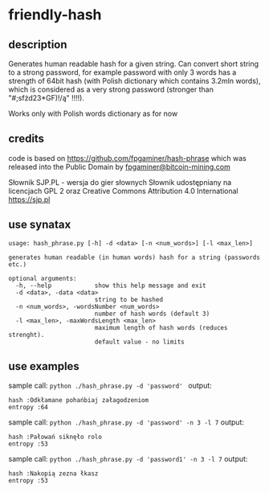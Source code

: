 # friendly-hash

## description

Generates human readable hash for a given string.
Can convert short string to a strong password, for example password with only 3 words has a strength of 64bit hash (with Polish dictionary which contains 3.2mln words), which is considered as a very strong password (stronger than "#;sfżd23*GF)!/ą" !!!!).

Works only with Polish words dictionary as for now


## credits
code is based on https://github.com/fpgaminer/hash-phrase
which was released into the Public Domain by fpgaminer@bitcoin-mining.com

Słownik SJP.PL - wersja do gier słownych
Słownik udostępniany na licencjach GPL 2 oraz
Creative Commons Attribution 4.0 International
https://sjp.pl


## use synatax
```
usage: hash_phrase.py [-h] -d <data> [-n <num_words>] [-l <max_len>]

generates human readable (in human words) hash for a string (passwords etc.)

optional arguments:
  -h, --help            show this help message and exit
  -d <data>, -data <data>
                        string to be hashed
  -n <num_words>, -wordsNumber <num_words>
                        number of hash words (default 3)
  -l <max_len>, -maxWordsLength <max_len>
                        maximum length of hash words (reduces strenght).
                        default value - no limits
```                        

## use examples
sample call:
```python ./hash_phrase.py -d 'password' ```
output:
```
hash :Odkłamane pohańbiaj załagodzeniom
entropy :64 
```

sample call:
```python ./hash_phrase.py -d 'password' -n 3 -l 7```
output:
```
hash :Pałowań siknęło rolo
entropy :53 
```

sample call:
```python ./hash_phrase.py -d 'password1' -n 3 -l 7```
output:
```
hash :Nakopią zezna łkasz
entropy :53 
```